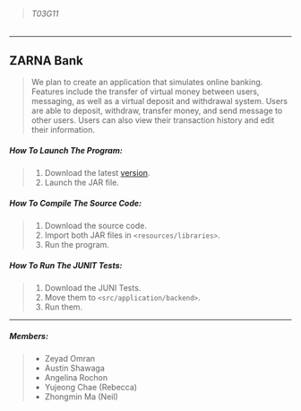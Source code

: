 >###### T03G11
__________
## ZARNA Bank
>We plan to create an application that simulates online banking. Features include the transfer of virtual money between users, messaging, as well as a virtual deposit and withdrawal system.
>Users are able to deposit, withdraw, transfer money, and send message to other users. Users can also view their transaction history and edit their information.
##### How To Launch The Program:
>1. Download the latest [version](https://github.com/zeyadomran/ZARNA-Bank/releases/tag/v3.0).
>2. Launch the JAR file.
##### How To Compile The Source Code:
>1. Download the source code.
>2. Import both JAR files in `<resources/libraries>`.
>3. Run the program.
##### How To Run The JUNIT Tests:
>1. Download the JUNI Tests.
>2. Move them to `<src/application/backend>`.
>3. Run them.
________
##### Members:
>* Zeyad Omran
>* Austin Shawaga
>* Angelina Rochon
>* Yujeong Chae (Rebecca)
>* Zhongmin Ma (Neil)
